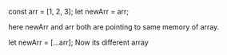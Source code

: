 const arr = [1, 2, 3];
let newArr = arr;

here newArr and arr both are pointing to same memory of array.

let newArr = [...arr];
Now its different array